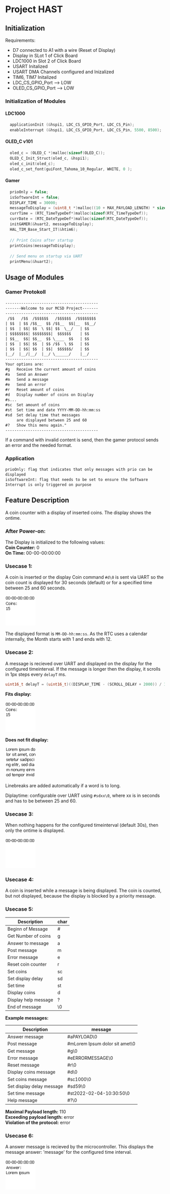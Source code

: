 # Project HAST
<h2>Initialization</h2>
Requirements:
<ul>
    <li>D7 connected to A1 with a wire (Reset of Display)</li>
    <li>Display in SLot 1 of Click Board</li>
    <li>LDC1000 in Slot 2 of Click Board</li>
    <li>USART Initalized</li>
    <li>USART DMA Channels configured and Inizalized</li>
    <li>TIM6, TIM7 Initalized</li>
    <li>LDC_CS_GPIO_Port --> LOW</li>
    <li>OLED_CS_GPIO_Port --> LOW</li>
</ul>
<h3>Initialization of Modules</h3>
<h4>LDC1000</h4>

```c
  applicationInit (&hspi1, LDC_CS_GPIO_Port, LDC_CS_Pin);
  enableInterrupt (&hspi1, LDC_CS_GPIO_Port, LDC_CS_Pin, 5500, 8500);
```
<h4>OLED_C v101</h4>

```c
  oled_c = (OLED_C *)malloc(sizeof(OLED_C));
  OLED_C_Init_Struct(oled_c, &hspi1);
  oled_c_init(oled_c);
  oled_c_set_font(guiFont_Tahoma_10_Regular, WHITE, 0 );
```

<h4>Gamer</h4>

```c
  prioOnly = false;
  isSoftwareInt = false;
  DISPLAY_TIME = 30000;
  messageToDisplay = (uint8_t *)malloc((10 + MAX_PAYLOAD_LENGTH) * sizeof(uint8_t));
  currTime = (RTC_TimeTypeDef*)malloc(sizeof(RTC_TimeTypeDef));
  currDate = (RTC_DateTypeDef*)malloc(sizeof(RTC_DateTypeDef));
  initGAMER(&huart2, messageToDisplay);
  HAL_TIM_Base_Start_IT(&htim6);

  // Print Coins after startup
  printCoins(messageToDisplay);

  // Send menu on startup via UART
  printMenu(&huart2);
```
<h2>Usage of Modules</h2>
<h3>Gamer Protokoll</h3>

```
-----------------------------------------
-------Welcome to our MCSD Project-------
-----------------------------------------
 /$$   /$$  /$$$$$$   /$$$$$$  /$$$$$$$$
| $$  | $$ /$$__  $$ /$$__  $$|__  $$__/
| $$  | $$| $$  \ $$| $$  \__/   | $$
| $$$$$$$$| $$$$$$$$|  $$$$$$    | $$
| $$__  $$| $$__  $$ \____  $$   | $$
| $$  | $$| $$  | $$ /$$  \ $$   | $$
| $$  | $$| $$  | $$|  $$$$$$/   | $$
|__/  |__/|__/  |__/ \______/    |__/
-----------------------------------------
Your options are:
#g   Receive the current amount of coins
#a   Send an Answer
#m   Send a message
#e   Send an error
#r   Reset amount of coins
#d   Display number of coins on Display
#s...
#sc  Set amount of coins
#st  Set time and date YYYY-MM-DD-hh:mm:ss
#sd  Set delay time that messages
     are displayed between 25 and 60
#?   Show this menu again."
-----------------------------------------
```
If a command with invalid content is send, then the gamer protocol sends an error and the needed format.

<h3>Application</h3>

```
prioOnly: flag that indicates that only messages with prio can be displayed
isSoftwareInt: flag that needs to be set to ensure the Software Interrupt is only triggered on purpose
```
<h2>Feature Description</h2>
A coin counter with a display of inserted coins. The display shows the ontime. 

<h3>After Power-on:</h3>
The Display is initialized to the following values:<br>
<b>Coin Counter:</b> 0<br>
<b>On Time:</b> 00-00-00:00:00<br>

<h3>Usecase 1:</h3>

A coin is inserted or the display Coin command `#d\0` is sent via UART so the coin count is displayed for 30 seconds (default) or for a specified time between 25 and 60 seconds.

![Usecase 1 example](/Dokumente/images/usecase1.jpg)

The displayed format is `MM-DD-hh:mm:ss`. As the RTC uses a calendar internally, the Month starts with 1 and ends with 12.


<h3>Usecase 2:</h3>

A message is recieved over UART and displayed on the display for the configured timeinterval. If the message is longer then the display, it scrolls in 1px steps every `delayT` ms.
```c
uint16_t delayT = (uint16_t)((DISPLAY_TIME - (SCROLL_DELAY + 2000)) / 128);
```
<b>Fits display:</b>

![Usecase 2 example](/Dokumente/images/usecase1.jpg)

<b>Does not fit display:</b>

![Usecase 2 example](/Dokumente/images/usecase2.1.jpg)

Linebreaks are added automatically if a word is to long.

Diplaytime: configurable over UART using `#sdxx\0`, where xx is in seconds and has to be between 25 and 60.

<h3>Usecase 3:</h3>
When nothing happens for the configured timeinterval (default 30s), then only the ontime is displayed.

![Usecase 3 example](/Dokumente/images/usecase3.jpg)

<h3>Usecase 4:</h3>
A coin is inserted while a message is being displayed. The coin is counted, but not displayed, because the display is blocked by a priority message.

<h3>Usecase 5:</h3>
<table>
  <thead>
    <tr>
        <th>Description</th>
        <th>char</th>
    </tr>
  </thead>
  <tbody>
    <tr>
      <td>Beginn of Message</td>
      <td>#</td>
    </tr>
    <tr>
      <td>Get Number of coins</td>
      <td>g</td>
    </tr>
    <tr>
      <td>Answer to message</td>
      <td>a</td>
    </tr>
    <tr>
      <td>Post message</td>
      <td>m</td>
    </tr>
    <tr>
      <td>Error message</td>
      <td>e</td>
    </tr>
     <tr>
      <td>Reset coin counter</td>
      <td>r</td>
    </tr>
    <tr>
      <td>Set coins</td>
      <td>sc</td>
    </tr>
    <tr>
      <td>Set display delay</td>
      <td>sd</td>
    </tr>
    <tr>
      <td>Set time</td>
      <td>st</td>
    </tr>
    <tr>
      <td>Display coins</td>
      <td>d</td>
    </tr>
    <tr>
      <td>Display help message</td>
      <td>?</td>
    </tr>
     <tr>
      <td>End of message</td>
      <td>\0</td>
    </tr>
  </tbody>
</table>

<b>Example messages:</b>
<table>
  <thead>
    <tr><th>Description</th><th>message</th></tr>
  </thead>
  <tbody>
     <tr><td>Answer message</td><td>#aPAYLOAD\0</td></tr>
     <tr><td>Post message</td><td>#mLorem Ipsum dolor sit amet\0</td></tr>
     <tr><td>Get message</td><td>#g\0</td></tr>
     <tr><td>Error message</td><td>#eERRORMESSAGE\0</td></tr>
     <tr><td>Reset message</td><td>#r\0</td></tr>
     <tr><td>Display coins message</td><td>#d\0</td></tr>
     <tr><td>Set coins message</td><td>#sc1000\0</td></tr>
     <tr><td>Set display delay message</td><td>#sd59\0</td></tr>
     <tr><td>Set time message</td><td>#st2022-02-04-10:30:50\0</td></tr>
     <tr><td>Help message</td><td>#?\0</td></tr>
  </tbody>
</table>
<b>Maximal Payload length:</b> 110<br>
<b>Exceeding payload length:</b> error<br>
<b>Violation of the protocol:</b> error<br>

<h3>Usecase 6:</h3>
A answer message is recieved by the microcontroller. This displays the message answer: 'message' for the configured time interval.

![Usecase 6 example](/Dokumente/images/usecase6.jpg)